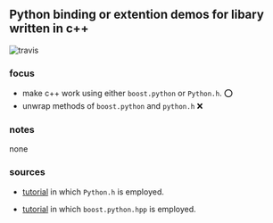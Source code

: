 Python binding or extention demos for libary written in c++
----

![travis](https://www.travis-ci.com/PatxiofromAlphensign/python-binding.svg?branch=master)

### focus

- make c++ work using either `boost.python` or `Python.h`. :o:
- unwrap methods of `boost.python` and `python.h` :x:

### notes

none
### sources

- [tutorial](https://docs.python.org/3/extending/extending.html) in which `Python.h` is employed.

- [tutorial](https://www.boost.org/doc/libs/1_70_0/libs/python/doc/html/tutorial/index.html) in which `boost.python.hpp` is employed.
